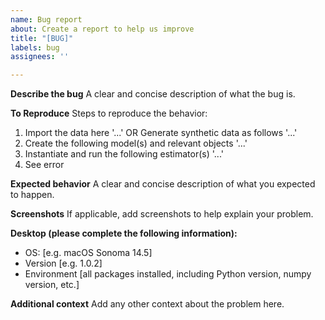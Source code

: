 ```yaml
---
name: Bug report
about: Create a report to help us improve
title: "[BUG]"
labels: bug
assignees: ''

---
```


**Describe the bug**
A clear and concise description of what the bug is.

**To Reproduce**
Steps to reproduce the behavior:
1. Import the data here '...' OR Generate synthetic data as follows '...'
2. Create the following model(s) and relevant objects '...'
3. Instantiate and run the following estimator(s) '...'
5. See error

**Expected behavior**
A clear and concise description of what you expected to happen.

**Screenshots**
If applicable, add screenshots to help explain your problem.

**Desktop (please complete the following information):**
 - OS: [e.g. macOS Sonoma 14.5]
 - Version [e.g. 1.0.2]
 - Environment [all packages installed, including Python version, numpy version, etc.]

**Additional context**
Add any other context about the problem here.
